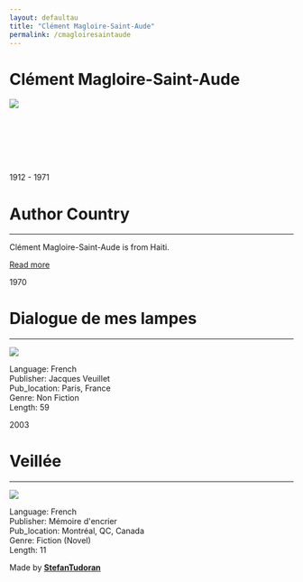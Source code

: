 ```yaml
---
layout: defaultau
title: "Clément Magloire-Saint-Aude"
permalink: /cmagloiresaintaude
---
```

<!-- partial:index.partial.html -->
<div class="content">
    <h1>Clément Magloire-Saint-Aude</h1>
    <div class="quote">
        <div><img src="https://i2.wp.com/lequotidiennews.org/wp-content/uploads/2022/07/download-8.jpg?fit=189%2C266&ssl=1.jpg" class="logo"></div>
    </div>
    <div class="timeline">
        <div style="padding-bottom:100px;"></div>
        <div class="block">
            <div class="date right"><p class="right"> 1912 - 1971 </p></div>
            <div class="dot"></div>
            <div class="left first">
                <h1>Author Country</h1><hr>
            <p>Clément Magloire-Saint-Aude is from Haiti.</p>
                <a href="https://fr.wikipedia.org/wiki/Clément_Magloire-Saint-Aude" target="_blank">Read more</a>
            </div>
        </div>
        <div class="block">
            <div class="date left"><p class="left">1970</p></div>
            <div class="dot"></div>
            <div class="right">
                <h1>Dialogue de mes lampes</h1><hr>
                <p><img src="https://m.media-amazon.com/images/I/51QNK0PSGHL._SX313_BO1,204,203,200_.jpg"></p>
                <p>
                Language: French<br/>
                Publisher: Jacques Veuillet<br/>
                Pub_location: Paris, France<br/>
                Genre: Non Fiction<br/>
                Length: 59</p>
            </div>
        </div>
        <div class="block">
            <div class="date right"><p class="right">2003</p></div>
            <div class="dot"></div>
            <div class="left hide">
                <h1>Veillée</h1><hr>
                <p><img src="https://www.potomitan.info/kauss/images/magloire.jpg"></p>
                <p>Language: French<br/>
                Publisher: Mémoire d'encrier<br/>
                Pub_location: Montréal, QC, Canada<br/>
                Genre: Fiction (Novel)<br/>
                Length: 11</p>
            </div>
        </div>
            </div>
        </div>
        <div id="footer">
        <p id="copyright">Made by&nbsp;<strong><a href="https://www.linkedin.com/in/nicolae-stefan-tudoran-b02291127/" target="_blank">StefanTudoran</a></strong></p>
    </div>
</div>
<!-- partial -->
  <script src='https://cdnjs.cloudflare.com/ajax/libs/jquery/3.1.1/jquery.min.js'></script><script  src="assets/js/authorscript.js"></script>
